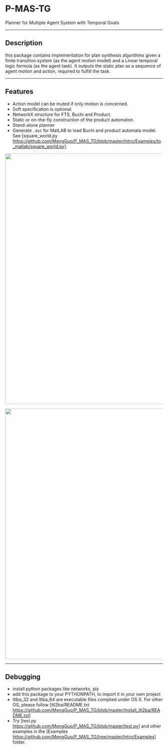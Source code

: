 P-MAS-TG
========

Planner for Multiple Agent System with Temporal Goals 

-----
Description
-----
this package contains implementation for plan synthesis algorithms given a finite transition system (as the agent motion model) and a Linear temporal logic formula (as the agent task). It outputs the static plan as a sequence of agent motion and action, required to fulfill the task. 

-----
Features
-----
* Action model can be muted if only motion is concerned.
* Soft specification is optional.
* NetworkX structure for FTS, Buchi and Product.
* Static or on-the-fly construction of the product automaton.
* Stand-alone planner
* Generate `.dat` for MatLAB to load Buchi and product automata model. See [square_world.py https://github.com/MengGuo/P_MAS_TG/blob/master/Intro/Examples/to_matlab/square_world.py].


<p align="center">  
  <img src="https://github.com/MengGuo/P_MAS_TG/blob/master/Intro/figures/collaborate.jpg" width="800"/>
</p>

<p align="center">  
  <img src="https://github.com/MengGuo/P_MAS_TG/blob/master/Intro/figures/nor.png" width="800"/>
</p>




----
Debugging
----
* install python packages like networkx, ply
* add this package to your PYTHONPATH, to import it in your own project
* ltlba_32 and ltlba_64 are executable files complied under OS X. For other OS, please follow [ltl2ba/README.txt https://github.com/MengGuo/P_MAS_TG/blob/master/Install_ltl2ba/README.txt]
* Try [test.py https://github.com/MengGuo/P_MAS_TG/blob/master/test.py] and other examples in the [Examples https://github.com/MengGuo/P_MAS_TG/tree/master/Intro/Examples] folder. 